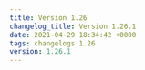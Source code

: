 ```yaml
---
title: Version 1.26
changelog_title: Version 1.26.1
date: 2021-04-29 18:34:42 +0000
tags: changelogs 1.26
version: 1.26.1
---
```

<script src="https://gist.github.com/spinnaker-release/e3714a97bbdd3e7c3b4d92adec938e7f.js?file=1.26.1.md"></script>
<script src="https://gist.github.com/spinnaker-release/e3714a97bbdd3e7c3b4d92adec938e7f.js?file=1.26.0.md"></script>

